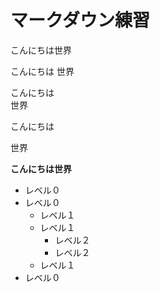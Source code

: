 # マークダウン練習
こんにちは世界

こんにちは
世界

こんにちは  
世界

こんにちは

世界

**こんにちは世界**

- レベル０
- レベル０
    - レベル１  
    - レベル１
      - レベル２
      - レベル２
    - レベル１  
- レベル０